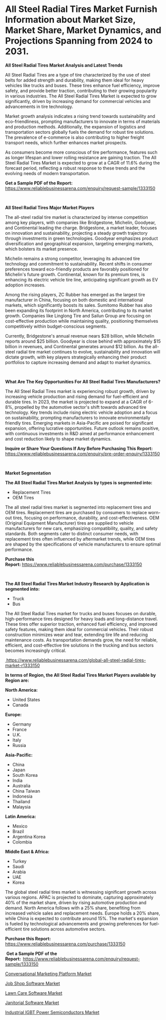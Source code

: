 <p><h1>All Steel Radial Tires Market Furnish Information about Market Size, Market Share, Market Dynamics, and Projections Spanning from 2024 to 2031.</h1></p><p><strong>All Steel Radial Tires Market Analysis and Latest Trends</strong></p>
<p><p>All Steel Radial Tires are a type of tire characterized by the use of steel belts for added strength and durability, making them ideal for heavy vehicles like trucks and buses. These tires enhance fuel efficiency, improve safety, and provide better traction, contributing to their growing popularity in various industries. The All Steel Radial Tires Market is expected to grow significantly, driven by increasing demand for commercial vehicles and advancements in tire technology.</p><p>Market growth analysis indicates a rising trend towards sustainability and eco-friendliness, prompting manufacturers to innovate in terms of materials and production methods. Additionally, the expansion of logistics and transportation sectors globally fuels the demand for robust tire solutions. The prevalence of e-commerce is also contributing to higher freight transport needs, which further enhances market prospects. </p><p>As consumers become more conscious of tire performance, features such as longer lifespan and lower rolling resistance are gaining traction. The All Steel Radial Tires Market is expected to grow at a CAGR of 11.6% during the forecast period, reflecting a robust response to these trends and the evolving needs of modern transportation.</p></p>
<p><strong>Get a Sample PDF of the Report:&nbsp;</strong> <a href="https://www.reliablebusinessarena.com/enquiry/request-sample/1333150?utm_campaign=1294&utm_medium=2&utm_source=Github&utm_content=ia&utm_term=03102024&utm_id=all-steel-radial-tires">https://www.reliablebusinessarena.com/enquiry/request-sample/1333150</a></p>
<p>&nbsp;</p>
<p><strong>All Steel Radial Tires Major Market Players</strong></p>
<p><p>The all-steel radial tire market is characterized by intense competition among key players, with companies like Bridgestone, Michelin, Goodyear, and Continental leading the charge. Bridgestone, a market leader, focuses on innovation and sustainability, projecting a steady growth trajectory through investments in green technologies. Goodyear emphasizes product diversification and geographical expansion, targeting emerging markets, which bolsters its market presence.</p><p>Michelin remains a strong competitor, leveraging its advanced tire technology and commitment to sustainability. Recent shifts in consumer preferences toward eco-friendly products are favorably positioned for Michelin's future growth. Continental, known for its premium tires, is enhancing its electric vehicle tire line, anticipating significant growth as EV adoption increases.</p><p>Among the rising players, ZC Rubber has emerged as the largest tire manufacturer in China, focusing on both domestic and international markets, which significantly boosts its sales. Sumitomo Rubber has also been expanding its footprint in North America, contributing to its market growth. Companies like Linglong Tire and Sailun Group are focusing on cost-effective production while maintaining quality, positioning themselves competitively within budget-conscious segments.</p><p>Currently, Bridgestone's annual revenue nears $28 billion, while Michelin reports around $25 billion. Goodyear is close behind with approximately $15 billion in revenues, and Continental generates around $12 billion. As the all-steel radial tire market continues to evolve, sustainability and innovation will dictate growth, with key players strategically enhancing their product portfolios to capture increasing demand and adapt to market dynamics.</p></p>
<p>&nbsp;</p>
<p><strong>What Are The Key Opportunities For All Steel Radial Tires Manufacturers?</strong></p>
<p><p>The All Steel Radial Tires market is experiencing robust growth, driven by increasing vehicle production and rising demand for fuel-efficient and durable tires. In 2023, the market is projected to expand at a CAGR of 6-8%, propelled by the automotive sector's shift towards advanced tire technology. Key trends include rising electric vehicle adoption and a focus on sustainability, prompting manufacturers to innovate environmentally friendly tires. Emerging markets in Asia-Pacific are poised for significant expansion, offering lucrative opportunities. Future outlook remains positive, with continuous investments in R&D aimed at performance enhancement and cost reduction likely to shape market dynamics.</p></p>
<p><strong>Inquire or Share Your Questions If Any Before Purchasing This Report:</strong> <a href="https://www.reliablebusinessarena.com/enquiry/pre-order-enquiry/1333150?utm_campaign=1294&utm_medium=2&utm_source=Github&utm_content=ia&utm_term=03102024&utm_id=all-steel-radial-tires">https://www.reliablebusinessarena.com/enquiry/pre-order-enquiry/1333150</a></p>
<p>&nbsp;</p>
<p><strong>Market Segmentation</strong></p>
<p><strong>The All Steel Radial Tires Market Analysis by types is segmented into:</strong></p>
<p><ul><li>Replacement Tires</li><li>OEM Tires</li></ul></p>
<p><p>The all steel radial tires market is segmented into replacement tires and OEM tires. Replacement tires are purchased by consumers to replace worn-out tires, focusing on performance, durability, and cost-effectiveness. OEM (Original Equipment Manufacturer) tires are supplied to vehicle manufacturers for new cars, emphasizing compatibility, quality, and safety standards. Both segments cater to distinct consumer needs, with replacement tires often influenced by aftermarket trends, while OEM tires are shaped by the specifications of vehicle manufacturers to ensure optimal performance.</p></p>
<p><strong>Purchase this Report:&nbsp;</strong><a href="https://www.reliablebusinessarena.com/purchase/1333150?utm_campaign=1294&utm_medium=2&utm_source=Github&utm_content=ia&utm_term=03102024&utm_id=all-steel-radial-tires">https://www.reliablebusinessarena.com/purchase/1333150</a></p>
<p>&nbsp;</p>
<p><strong>The All Steel Radial Tires Market Industry Research by Application is segmented into:</strong></p>
<p><ul><li>Truck</li><li>Bus</li></ul></p>
<p><p>The All Steel Radial Tires market for trucks and buses focuses on durable, high-performance tires designed for heavy loads and long-distance travel. These tires offer superior traction, enhanced fuel efficiency, and improved safety features, making them ideal for commercial vehicles. Their robust construction minimizes wear and tear, extending tire life and reducing maintenance costs. As transportation demands grow, the need for reliable, efficient, and cost-effective tire solutions in the trucking and bus sectors becomes increasingly critical.</p></p>
<p><a href="https://www.reliablebusinessarena.com/global-all-steel-radial-tires-market-r1333150?utm_campaign=1294&utm_medium=2&utm_source=Github&utm_content=ia&utm_term=03102024&utm_id=all-steel-radial-tires">&nbsp;https://www.reliablebusinessarena.com/global-all-steel-radial-tires-market-r1333150</a></p>
<p><strong>In terms of Region, the All Steel Radial Tires Market Players available by Region are:</strong></p>
<p>
    <p> <strong> North America: </strong>
        <ul>
            <li>United States</li>
            <li>Canada</li>
        </ul>
        </p> 
    <p> <strong> Europe: </strong>
        <ul>
            <li>Germany</li>
            <li>France</li>
            <li>U.K.</li>
            <li>Italy</li>
            <li>Russia</li>
        </ul>
        </p> 
    <p> <strong> Asia-Pacific: </strong>
        <ul>
            <li>China</li>
            <li>Japan</li>
            <li>South Korea</li>
            <li>India</li>
            <li>Australia</li>
            <li>China Taiwan</li>
            <li>Indonesia</li>
            <li>Thailand</li>
            <li>Malaysia</li>
        </ul>
        </p> 
    <p> <strong> Latin America: </strong>
        <ul>
            <li>Mexico</li>
            <li>Brazil</li>
            <li>Argentina Korea</li>
            <li>Colombia</li>
        </ul>
        </p> 
    <p> <strong> Middle East & Africa: </strong>
        <ul>
            <li>Turkey</li>
            <li>Saudi</li>
            <li>Arabia</li>
            <li>UAE</li>
            <li>Korea</li>
        </ul>
    </p>
    </p>
<p><p>The global steel radial tires market is witnessing significant growth across various regions. APAC is projected to dominate, capturing approximately 40% of the market share, driven by rising automotive production and demand. North America follows with a 25% share, benefiting from increased vehicle sales and replacement needs. Europe holds a 20% share, while China is expected to contribute around 15%. The market's expansion is fueled by technological advancements and growing preferences for fuel-efficient tire solutions across automotive sectors.</p></p>
<p><strong>Purchase this Report: </strong><a href="https://www.reliablebusinessarena.com/purchase/1333150?utm_campaign=1294&utm_medium=2&utm_source=Github&utm_content=ia&utm_term=03102024&utm_id=all-steel-radial-tires">https://www.reliablebusinessarena.com/purchase/1333150</a></p>
<p>&nbsp;<strong>Get a Sample PDF of the Report:&nbsp;&nbsp;</strong><a href="https://www.reliablebusinessarena.com/enquiry/request-sample/1333150?utm_campaign=1294&utm_medium=2&utm_source=Github&utm_content=ia&utm_term=03102024&utm_id=all-steel-radial-tires">https://www.reliablebusinessarena.com/enquiry/request-sample/1333150</a></p>
<p><strong></strong></p>
<p><p><a href="https://www.linkedin.com/pulse/conversational-marketing-platform-market-size-share-competitive-eswkf?trackingId=og0uWJfpQXeyQqIIi2XQiA%3D%3D&utm_campaign=1294&utm_medium=2&utm_source=Github&utm_content=ia&utm_term=03102024&utm_id=all-steel-radial-tires">Conversational Marketing Platform Market</a></p><p><a href="https://www.linkedin.com/pulse/job-shop-software-market-size-share-analysis-growth-trends-jaitc?utm_campaign=1294&utm_medium=2&utm_source=Github&utm_content=ia&utm_term=03102024&utm_id=all-steel-radial-tires">Job Shop Software Market</a></p><p><a href="https://www.linkedin.com/pulse/driving-market-forces-lawn-care-software-trends-future-forecasts-ootaf?trackingId=yo9cNtXbTOK8o%2Br%2BE1Zs%2Bw%3D%3D&utm_campaign=1294&utm_medium=2&utm_source=Github&utm_content=ia&utm_term=03102024&utm_id=all-steel-radial-tires">Lawn Care Software Market</a></p><p><a href="https://www.linkedin.com/pulse/janitorial-software-market-segmentation-geographical-regions-ydybc?utm_campaign=1294&utm_medium=2&utm_source=Github&utm_content=ia&utm_term=03102024&utm_id=all-steel-radial-tires">Janitorial Software Market</a></p><p><a href="https://github.com/marloy8/Market-Research-Report-List-6/blob/main/industrial-igbt-power-semiconductors-market.md?utm_campaign=1294&utm_medium=2&utm_source=Github&utm_content=ia&utm_term=03102024&utm_id=all-steel-radial-tires">Industrial IGBT Power Semiconductors Market</a></p></p>